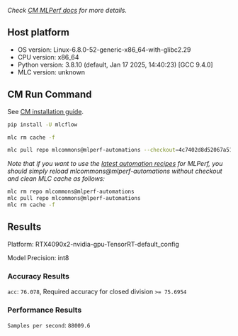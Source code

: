 *Check [CM MLPerf docs](https://docs.mlcommons.org/inference) for more details.*

## Host platform

* OS version: Linux-6.8.0-52-generic-x86_64-with-glibc2.29
* CPU version: x86_64
* Python version: 3.8.10 (default, Jan 17 2025, 14:40:23) 
[GCC 9.4.0]
* MLC version: unknown

## CM Run Command

See [CM installation guide](https://docs.mlcommons.org/inference/install/).

```bash
pip install -U mlcflow

mlc rm cache -f

mlc pull repo mlcommons@mlperf-automations --checkout=4c7402d8d52067a51229c79fa605b7ba6032c10f


```
*Note that if you want to use the [latest automation recipes](https://docs.mlcommons.org/inference) for MLPerf,
 you should simply reload mlcommons@mlperf-automations without checkout and clean MLC cache as follows:*

```bash
mlc rm repo mlcommons@mlperf-automations
mlc pull repo mlcommons@mlperf-automations
mlc rm cache -f

```

## Results

Platform: RTX4090x2-nvidia-gpu-TensorRT-default_config

Model Precision: int8

### Accuracy Results 
`acc`: `76.078`, Required accuracy for closed division `>= 75.6954`

### Performance Results 
`Samples per second`: `88009.6`
